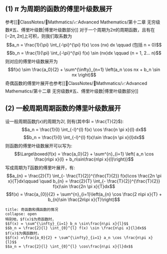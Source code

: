 ## (1) $\pi$ 为周期的函数的傅里叶级数展开
参考[[📘ClassNotes/📐Mathmatics/📈Advanced Mathematics/第十二章 无穷级数#五、傅里叶级数|傅里叶级数部分]]
对于一个周期为$2\pi$的周期函数，且有在$[-2 \pi ,2 \pi]$上可积，则我们取系数为
$$a_n = \frac{1}{\pi} \int_{-\pi}^{\pi} f(x) \cos (nx) dx \qquad (包括 n = 0)$$
$$b_n = \frac{1}{\pi} \int_{-\pi}^{\pi} f(x) \sin (nx)dx \qquad (n = 1, 2... n)$$
则对应的傅里叶级数展开为 
$$f(x) \sim \frac{a_0}{2} + \sum^{\infty}_{n=1} \left(a_n \cos nx + b_n \sin nx  \right)$$
奇偶函数的傅里叶展开也参考[[📘ClassNotes/📐Mathmatics/📈Advanced Mathematics/第十二章 无穷级数#五、傅里叶级数|傅里叶级数部分]]
## (2) 一般周期周期函数的傅里叶级数展开
设一般周期函数$f(x)$的周期为$2l$, 则有(其中$l = \frac{T}{2}$):
$$a_n = \frac{1}{l} \int_{-l}^{l} f(x) \cos \frac{n \pi x}{l} dx$$
$$b_n = \frac{1}{l} \int_{-l}^{l} f(x)\sin \frac{n \pi x}{l}dx$$
则函数的傅里叶级数展开可以写为: 
$$\Large\boxed{f(x) =  \frac{a_0}{2} + \sum^{n}_{i=1} \left( a_n \cos \frac{n\pi x}{l} + b_n\sin\frac{n\pi x}{l}\right)}$$
写成周期为$T$函数的傅里叶展开，有:
$$a_{n} = \frac{2}{T} \int_{- \frac{T}{2}}^{\frac{T}{2}} f(x)\cos \frac{2n \pi x}{T}dx\qquad \quad b_{n} = \frac{2}{T} \int_{- \frac{T}{2}}^{\frac{T}{2}} f(x)\sin \frac{2n \pi x}{T}dx$$
$$f(x) = \frac{a_{0}}{2} + \sum^{n}_{i=1}\left(a_{n} \cos \frac{2 n\pi x}{T} + b_{n}\sin \frac{2n\pi x}{T}\right)$$

`````ad-note
title: 奇函数和偶函数的情况
collapse: open
特别地，$f(x)$为奇函数时，
$$f(x) = \sum^{\infty}_{i=1} b_n \sin\frac{n\pi x}{l}$$
$$b_n = \frac{2}{l} \int_{0}^{l} f(x) \sin \frac{n\pi x}{l}dx$$
$f(x)$为偶函数时，
$$f(x) =\frac{a_0}{2} + \sum^{\infty}_{i=1} a_n \cos \frac{n\pi x}{l}$$
$$a_n = \frac{2}{l} \int_{0}^{l} \cos\frac{n\pi x}{l}dx$$
`````

